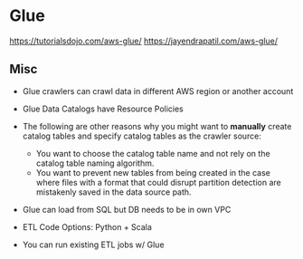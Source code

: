 # Glue

https://tutorialsdojo.com/aws-glue/
https://jayendrapatil.com/aws-glue/

## Misc

- Glue crawlers can crawl data in different AWS region or another account

- Glue Data Catalogs have Resource Policies

- The following are other reasons why you might want to **manually** create catalog tables and specify catalog tables as the crawler source:

  - You want to choose the catalog table name and not rely on the catalog table naming algorithm.
  - You want to prevent new tables from being created in the case where files with a format that could disrupt partition detection are mistakenly saved in the data source path.

- Glue can load from SQL but DB needs to be in own VPC

- ETL Code Options: Python + Scala

- You can run existing ETL jobs w/ Glue

  

  

  